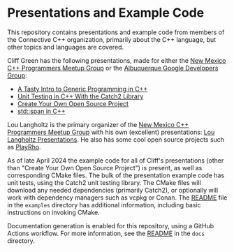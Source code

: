 # Presentations and Example Code

This repository contains presentations and example code from members of the Connective C++ organization, primarily about the C++ language, but other topics and languages are covered.

Cliff Green has the following presentations, made for either the [New Mexico C++ Programmers Meetup Group](https://www.meetup.com/new-mexico-cpp-programmers/) or the [Albuquerque Google Developers Group](https://gdg.community.dev/gdg-albuquerque/):

- [A Tasty Intro to Generic Programming in C++](./presentations/ATastyIntroToGenericProgrammingInC%2B%2B.pdf)
- [Unit Testing in C++ With the Catch2 Library](https://github.com/connectivecpp/presentations/blob/main/presentations/UnitTestingC%2B%2BWithCatch2.pdf)
- [Create Your Own Open Source Project](https://github.com/connectivecpp/presentations/blob/main/presentations/CreateYourOwnOpenSourceProject.pdf)
- [std::span in C++](https://github.com/connectivecpp/presentations/blob/main/presentations/StdSpanInC%2B%2B.pdf)

Lou Langholtz is the primary organizer of the [New Mexico C++ Programmers Meetup Group](https://www.meetup.com/new-mexico-cpp-programmers/) with his own (excellent) presentations: [Lou Langholtz Presentations](https://louis-langholtz.github.io/presentation/). He also has some cool open source projects such as [PlayRho](https://louis-langholtz.github.io/PlayRho/).

As of late April 2024 the example code for all of Cliff's presentations (other than "Create Your Own Open Source Project") is present, as well as corresponding CMake files. The bulk of the presentation example code has unit tests, using the Catch2 unit testing library. The CMake files will download any needed dependencies (primarily Catch2), or optionally will work with dependency managers such as vcpkg or Conan. The [README](examples/README.md) file in the `examples` directory has additional information, including basic instructions on invoking CMake.

Documentation generation is enabled for this repository, using a GitHub Actions workflow. For more information, see the [README](./docs/README.md) in the `docs` directory.
